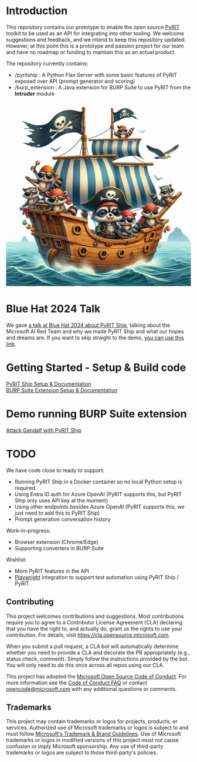 # Introduction 
This repository contains our prototype to enable the open source [PyRIT](https://github.com/Azure/PyRIT) toolkit to be used as an API for integrating into other tooling. We welcome suggestions and feedback, and we intend to keep this repository updated. However, at this point this is a prototype and passion project for our team and have no roadmap or funding to maintain this as an actual product.

The repository currently contains:
- /pyritship : A Python Flax Server with some basic features of PyRIT exposed over API (prompt generator and scoring)
- /burp_extension : A Java extension for BURP Suite to use PyRIT from the **Intruder** module

![Cartoon image of pirate raccoons on a pirate ship](./docs/images/pyrit_ship.png)

# Blue Hat 2024 Talk
We gave [a talk at Blue Hat 2024 about PyRIT Ship](https://www.youtube.com/watch?v=wna5aIVfucI), talking about the Microsoft AI Red Team and why we made PyRIT Ship and what our hopes and dreams are. If you want to skip straight to the demo, [you can use this link](https://youtu.be/wna5aIVfucI?t=1061).

# Getting Started - Setup & Build code
[PyRIT Ship Setup & Documentation](/docs/pyritship.md) \
[BURP Suite Extension Setup & Documentation](/docs/burp_extension.md)

# Demo running BURP Suite extension
[Attack Gandalf with PyRIT Ship](/docs/burp_gandalf_demo.md)

# TODO
We have code close to ready to support:
- Running PyRIT Ship in a Docker container so no local Python setup is required
- Using Entra ID auth for Azure OpenAI (PyRIT supports this, but PyRIT Ship only uses API key at the moment)
- Using other endpoints besides Azure OpenAI (PyRIT supports this, we just need to add this to PyRIT Ship)
- Prompt generation conversation history

Work-in-progress:
- Browser extension (Chrome/Edge)
- Supporting converters in BURP Suite

Wishlist:
- More PyRIT features in the API
- [Playwright](https://playwright.dev/) integration to support test automation using PyRIT Ship / PyRIT


## Contributing

This project welcomes contributions and suggestions.  Most contributions require you to agree to a
Contributor License Agreement (CLA) declaring that you have the right to, and actually do, grant us
the rights to use your contribution. For details, visit https://cla.opensource.microsoft.com.

When you submit a pull request, a CLA bot will automatically determine whether you need to provide
a CLA and decorate the PR appropriately (e.g., status check, comment). Simply follow the instructions
provided by the bot. You will only need to do this once across all repos using our CLA.

This project has adopted the [Microsoft Open Source Code of Conduct](https://opensource.microsoft.com/codeofconduct/).
For more information see the [Code of Conduct FAQ](https://opensource.microsoft.com/codeofconduct/faq/) or
contact [opencode@microsoft.com](mailto:opencode@microsoft.com) with any additional questions or comments.

## Trademarks

This project may contain trademarks or logos for projects, products, or services. Authorized use of Microsoft 
trademarks or logos is subject to and must follow 
[Microsoft's Trademark & Brand Guidelines](https://www.microsoft.com/en-us/legal/intellectualproperty/trademarks/usage/general).
Use of Microsoft trademarks or logos in modified versions of this project must not cause confusion or imply Microsoft sponsorship.
Any use of third-party trademarks or logos are subject to those third-party's policies.